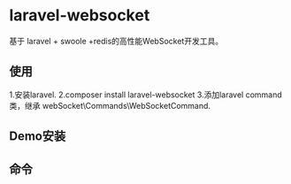# laravel-websocket

基于 laravel + swoole +redis的高性能WebSocket开发工具。

## 使用
1.安装laravel.
2.composer install laravel-websocket
3.添加laravel command类，继承 webSocket\Commands\WebSocketCommand.

## Demo安装

## 命令

